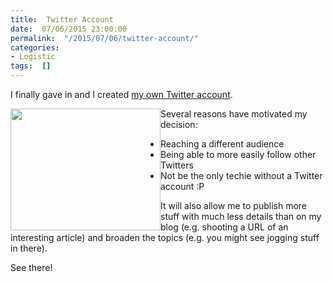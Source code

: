```yaml
---
title:  Twitter Account
date:  07/06/2015 23:00:00
permalink:  "/2015/07/06/twitter-account/"
categories:
- Logistic
tags:  []
---
```

I finally gave in and I created <a href="https://twitter.com/vplauzon">my own Twitter account</a>.

<img style="float:left;margin-left:0;display:inline;margin-right:0;" src="https://vincentlauzon.files.wordpress.com/2015/07/twitter-312464_6401.png" alt="" width="240" height="195" align="left" />Several reasons have motivated my decision:
<ul>
	<li>Reaching a different audience</li>
	<li>Being able to more easily follow other Twitters</li>
	<li>Not be the only techie without a Twitter account :P</li>
</ul>
It will also allow me to publish more stuff with much less details than on my blog (e.g. shooting a URL of an interesting article) and broaden the topics (e.g. you might see jogging stuff in there).

See there!